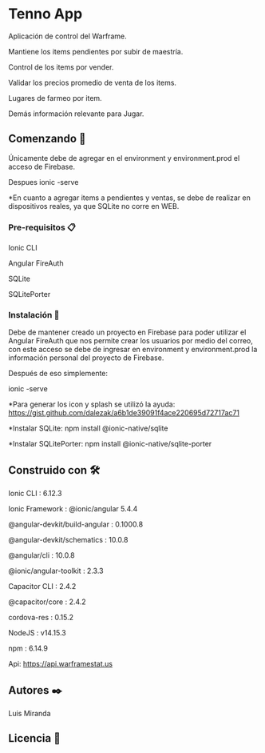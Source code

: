 # Tenno App

Aplicación de control del Warframe.

Mantiene los items pendientes por subir de maestría.

Control de los items por vender.

Validar los precios promedio de venta de los items.

Lugares de farmeo por item.

Demás información relevante para Jugar.

## Comenzando 🚀

Únicamente debe de agregar en el environment y environment.prod el acceso de Firebase.

Despues ionic -serve

*En cuanto a agregar items a pendientes y ventas, se debe de realizar en dispositivos reales, ya que SQLite no corre en WEB.

### Pre-requisitos 📋

Ionic CLI

Angular FireAuth 

SQLite 

SQLitePorter


### Instalación 🔧

Debe de mantener creado un proyecto en Firebase para poder utilizar el Angular FireAuth que nos permite crear los usuarios por medio del correo, con este acceso se debe de ingresar en environment y environment.prod la información personal del proyecto de Firebase.

Después de eso simplemente:

ionic -serve

*Para generar los icon y splash se utilizó la ayuda: https://gist.github.com/dalezak/a6b1de39091f4ace220695d72717ac71

*Instalar SQLite: npm install @ionic-native/sqlite

*Instalar SQLitePorter: npm install @ionic-native/sqlite-porter


## Construido con 🛠️

Ionic CLI                     : 6.12.3

Ionic Framework               : @ionic/angular 5.4.4

@angular-devkit/build-angular : 0.1000.8

@angular-devkit/schematics    : 10.0.8

@angular/cli                  : 10.0.8

@ionic/angular-toolkit        : 2.3.3

Capacitor CLI   : 2.4.2

@capacitor/core : 2.4.2

cordova-res : 0.15.2

NodeJS : v14.15.3

npm    : 6.14.9

Api: https://api.warframestat.us

## Autores ✒️

Luis Miranda

## Licencia 📄



